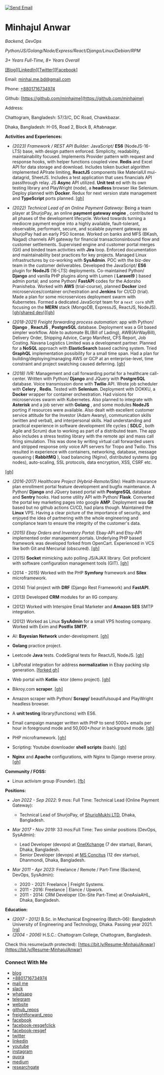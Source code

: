 <!--<p align="center"> بسم الله الرحمن الرحيم </p>-->

<!-- [![Website](https://img.shields.io/badge/Resgef%20Labs-www.resgef.com-orange)](www.resgef.com) -->
[![Send Email](https://img.shields.io/badge/-Send%20Email-lightgrey?logo=gmail)](mailto:minhaj.me.bd@gmail.com)

# **Minhajul Anwar**

_Backend, DevOps_

_Python/JS/Golang/Node/Express/React/Django/Linux/Debian/RPM_

_3+ Years Full-Time, 8+ Years Overall_

[[Blog]](https://minhajme.github.io/blog)[[LinkedIn]](https://www.linkedin.com/in/minhajulanwar)[[Twitter]](https://twitter.com/MinhajulAnwar)[[Facebook]](https://web.facebook.com/minhajul.anwar.me)

Email: [minhaj.me.bd@gmail.com](mailto:minhaj.me.bd@gmail.com)

Phone: [+8801716734974](tel:+8801716734974)

Github: [https://github.com/minhajme](https://github.com/minhajme)

Address:

Chattogram, Bangladesh: 57/3/C, DC Road, Chawkbazar.

Dhaka, Bangladesh: H-05, Road 2, Block B, Aftabnagar.

**Activities and Experiences:**

- _(2023) Framework / REST API Builder:_ JavaScript/ **ES6** (NodeJS-16-LTS) base, with design pattern enforced. Simplicity, readability, maintainability focused. Implements Provider pattern with request and response hooks, with helper functions coupled view. **Redis** and Excel API for data storage and download. Includes token bucket algorithm implemented APIrate limiting, **ReactJS** components like MaterialUI mui-datagrid, SheetJS. Includes a test application that uses financials API passthrough relay. JS **Async** API utilized. **Unit test** ed with its own testing library and PlayWright (node), a **headless** browser like Selenium. Deploy planned with **Docker**. Redux for next version state management and **TypeScript** ports planned. [[gh]](https://github.com/minhajme/api)

- _(2022) Technical Lead of an Online Payment Gateway:_ Being a team player at ShurjoPay, an online **payment gateway engine** , contributed to all phases of the development lifecycle. Worked towards turning a mediocre payment engine into a highly available, fault-tolerant, observable, performant, secure, and scalable payment gateway as shurjoPay had an early PSO license. Worked on banks and MFS (BKash, Nagad) channels API gateway for financial transactionsinbound flow and customer settlements. Supervised engine and customer portal merges (Git) and binded team activities with **Jira** loop. Enforced documentation and maintainability best practices for key projects. Managed Linux infrastructures by co-working with **SysAdmin**. POC with the biz-dev team in the customer deliverables. Developed the JavaScript/ **ES6** plugin for **NodeJS** (16-LTS) deployments. Co-maintained Python/ **Django** and vanilla PHP plugins along with Lumen ( **Laravel9** ) based admin portal; and some Python/ **FastAPI** codes for the Adorsho Pranisheba. Worked with **AWS** (trial-course), planned **Docker** ized microservices/container orchestration and **Jenkins** for CI/CD (trial). Made a plan for some microservices deployment swarm with Kubernetes. Formed a dedicated JavaScript team for a `next core` shift focusing on the **MERN** stack (MongoDB, ExpressJS, ReactJS, NodeJS). [[gh(shared dev)]](https://github.com/smukhidev?tab=repositories)[[gh]](https://github.com/minhajme/publicarchive/tree/master/shurjopaynode)

- _(2018-2021) Freight forwarding process automation:_ app with Python/ **Django** , **ReactJS** , **PostgreSQL** database. Deployment was a Git based simpler workflow. Able to automate BL(Bill of Lading), AWB(AirWayBill), Delivery Order, Shipping Advice, Cargo Manifest, CFS Report, Job Costing. Navana Logistics Limited was a development partner. Planned for a **NoSQL** approach with **ElasticSearch** based caching system. Tried **GraphQL** implementation possibility for a small time span. Had a plan for building/deploying/managing AWS or GCP at an enterprise-level, time constraint and project swatching caused deferring. [[gh]](https://github.com/minhajme/freightforward)

- _(2018) IVR:_ Management and call forwarding portal for a healthcare call-center. Written with Python/ **Django** and JQuery with **PostgreSQL** database. Voice transmission done with **Twilio** API. Wrote job scheduler with **Celery** , **Redis**. Tested with **Selenium**. Deployment with DOKKU, a **Docker** wrapper for container orchestration. Had visions for microservices swarm with Kubernetes. Also planned to integrate with **Asterisk** and a job server with **Golang** , and some modules **NodeJS** porting if resources were available. Also dealt with excellent customer service attitude for the Investor (Adam Awany), communication skills (written and verbal), and interpersonal skills. Had understanding and practical experience in software development life cycles ( **SDLC** , both Agile and Scrum) due to working as part of a distributed team. The app also includes a stress testing library with the remote api and mass call firing simulation. This was done by writing virtual call forwarded users and stripped response only voice API servers for Tropo and Twilio. This resulted in experience with containers, networking, database, message queueing ( **RabbitMQ** ), load balancing (Nginx), distributed systems (pg nodes), auto-scaling, SSL protocols, data encryption, XSS, CSRF etc.

[[gh]](https://github.com/minhajme/ivrworks)

- _(2016-2017) Healthcare Project (Hybrid-Remote/Site):_ Health insurance plan enrollment portal feature development and bugfix maintenance. A Python/ **Django** and JQuery based portal with **PostgreSQL** database and **Sentry** hooks. Had some utility API with Python/ **Flask**. Converted the portal key marketing pages into google **AMP**. Deployment was **Git** based but no github actions CI/CD, had plans though. Maintained the **Linux** VPS. Having a clear picture of the importance of security, and enjoyed the idea of partnering with the whole engineering and compliance team to ensure the integrity of the customer's data.

- _(2015) Ebay Orders and Inventory Portal:_ Ebay-API and Etsy-API implemented order management portals. Underlying PHP based framework was developed forked from OpenCart. Experienced in VCS like both Git and Mercurial (obscured). [[gh]](https://github.com/minhajme/synclist-php)

- (2015) **Socket** mimicking auto polling JS/AJAX library. Got proficient with software configuration management tools (GIT). [[gh]](https://github.com/minhajme/publicarchive/tree/master/fnajax)
- (2014 - 2015) Worked with the PHP **Symfony** framework and **Silex** microframework.
- (2014) Trial project with **DRF** (Django Rest Framework) and **FastAPI**.
- (2013) Developed **CRM** modules for an IIG company.
- (2012) Worked with Interspire Email Marketer and **Amazon SES** SMTP integration.
- (2012) Worked as Linux **SysAdmin** for a small VPS hosting company. Worked with Exim and **Postfix SMTP**.

- AI: **Bayesian Network** under-development. [[gh]](https://github.com/minhajme/CS50AI)
- **Golang** practice project.
- Leetcode **Java** tests. CodeSignal tests for ReactJS, NodeJS. [[gh]](https://github.com/minhajme/leetcode)
- LibPostal integration for address **normalization** in Ebay packing slip generation. [[forked gh]](https://github.com/minhajme/libpostal)
- Web portal with **Kotlin** -ktor (demo project). [[gh]](https://github.com/minhajme/publicarchive/tree/master/kotlin-ktor-demo-api)
- Bikroy.com **scraper**. [[gh]](https://github.com/minhajme/publicarchive/tree/master/bikroy_autofind.quick)
- Amazon scraper with Python/ **Scrapy/** beautifulsoup4 and PlayWright headless browser.
- A **unit testing** library(functions) with ES6.
- Email campaign manager written with PHP to send 5000+ emails per hour in foreground mode and 50,000+/hour in background mode. [[gh]](https://github.com/minhajme/publicarchive/tree/master/sso)
- PHP microframework. [[gh]](https://github.com/minhajme/publicarchive/tree/master/phpmicro)
- Scripting: Youtube downloader **shell scripts** (bash). [[gh]](https://github.com/minhajme/publicarchive/tree/master/ytdl)
- **Nginx** and **Apache** configurations, with Nginx to Django reverse proxy. [[gh]](https://github.com/minhajme/publicarchive/tree/master/nginx_confs)

**Community / FOSS:**

- Linux activism group (Founder). [[fb]](https://web.facebook.com/groups/users.linux.bd)

**Positions:**

- _Jan 2022 - Sep 2022_: 9 mos: Full Time: Technical Lead (Online Payment Gateway):
  - Technical Lead of ShurjoPay, of [ShurjoMukhi LTD](https://shurjomukhi.com.bd/), Dhaka, Bangladesh.

- _Mar 2017 - Nov 2019:_ 33 mos:Full Time: Two similar positions (DevOps, SysAdmin):
  - Lead Developer (devops) at [OneIXchange](https://oneixchange.com/) (7 dev startup), Banani, Dhaka, Bangladesh.
  - Senior Developer (devops) at [MS Concitus](https://goo.gl/maps/Y5P2QKKRMy1nae3q7?coh=178572&entry=tt) (12 dev startup), Dhanmondi, Dhaka, Bangladesh.

- _Mar 2011 - Apr 2023:_ Freelance / Remote / Part-Time (Backend, DevOps, SysAdmin):
  - 2020 - 2021: Freelance | Freight Systems.
  - 2011 - 2016: Freelance | Elance / Upwork.
  - 2011 - 2014: CRM Developer (On-Site Part-Time) at OneAsiaAHL, Dhaka, Bangladesh.

**Education:**

- _(2007 - 2012)_ B.Sc. in Mechanical Engineering (Batch-06): Bangladesh University of Engineering and Technology, Dhaka. Passing year 2021. [[rg]](https://www.researchgate.net/profile/Minhajul-Anwar-2)
- _(2004 - 2006)_ H.S.C.: Chattogram College, Chattogram, Bangladesh.


Check this resume(auth protected): [https://bit.ly/Resume-MinhajulAnwar](https://bit.ly/Resume-MinhajulAnwar)

### Connect With Me
- [blog](https://minhajme.github.io/blog/)
- [+8801716734974](tel:+8801716734974)
- [mail me](mailto:minhaj.me.bd@gmail.com)
- [slack](https://resgef.slack.com)
- [whatsapp](https://wa.me/8801716734974)
- [telegram](https://t.me/minhajme)
- [website](https://resgef.com)
- [github_repos](https://github.com/minhajme?tab=repositories)
- [freightforward_repo](https://github.com/minhajme/freightforward)
- [facebook](https://facebook.com/minhajul.anwar.bd)
- [facebook-resgefclick](https://facebook.com/resgefclick)
- [facebook-resgef](https://facebook.com/resgef)
- [twitter](https://twitter.com/intent/follow?original_referer=https%3A%2F%2Fgithub.com%2FMinhajulAnwar&screen_name=MinhajulAnwar)
- [linkedin](https://www.linkedin.com/in/minhajme/)
- [youtube](https://www.youtube.com/channel/UCLwOk0QXDgPk1_TWx63KeAw)
- [instagram](https://www.instagram.com/resgefclick)
- [quora](https://www.quora.com/profile/Minhajul-Anwar)
- [medium](https://medium.com/@minhajme)
- [researchgate](https://www.researchgate.net/profile/Minhajul-Anwar-2)
